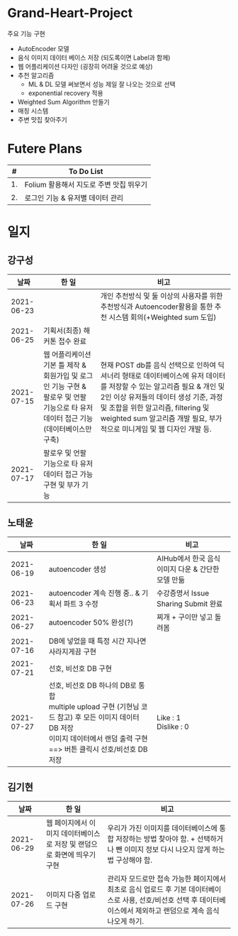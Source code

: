 # Grand-Heart-Project 

주요 기능 구현
- AutoEncoder 모델 
- 음식 이미지 데이터 베이스 저장 (되도록이면 Label과 함께)
- 웹 어플리케이션 다자인 (굉장히 어려울 것으로 예상)
- 추천 알고리즘 
  - ML & DL 모델 써보면서 성능 제일 잘 나오는 것으로 선택
  - exponential recovery 적용
- Weighted Sum Algorithm 만들기
- 매칭 시스템
- 주변 맛집 찾아주기

# Futere Plans
|#|To Do List|
|--|--|
|1.|Folium 활용해서 지도로 주변 맛집 뛰우기|
|2.|로그인 기능 & 유저별 데이터 관리|


# 일지
## 강구성
|날짜|한 일|비고|
|--|--|--|
|2021-06-23||개인 추천방식 및 둘 이상의 사용자를 위한 추천방식과 Autoencoder활용을 통한 추천 시스템 회의(+Weighted sum 도입)|
|2021-06-25|기획서(최종) 해커톤 접수 완료||
|2021-07-15|웹 어플리케이션 기본 틀 제작 & 회원가입 및 로그인 기능 구현 & 팔로우 및 언팔 기능으로 타 유저 데이터 접근 기능(데이터베이스만 구축)|현재 POST db를 음식 선택으로 인하여 딕셔너리 형태로 데이터베이스에 유저 데이터를 저장할 수 있는 알고리즘 필요 & 개인 및 2인 이상 유저들의 데이터 생성 기준, 과정 및 조합을 위한 알고리즘, filtering 및 weighted sum 알고리즘 개발 필요, 부가적으로 미니게임 및 웹 디자인 개발 등.|
|2021-07-17|팔로우 및 언팔 기능으로 타 유저 데이터 접근 가능 구현 및 부가 기능||
## 노태윤
|날짜|한 일|비고|
|--|--|--|
|2021-06-19|autoencoder 생성|AIHub에서 한국 음식 이미지 다운 & 간단한 모델 만듦|
|2021-06-23|autoencoder 계속 진행 중.. & 기획서 파트 3 수정|수강증명서 Issue Sharing Submit 완료|
|2021-06-27|autoencoder 50% 완성(?)|찌개 + 구이만 넣고 돌려봄|
|2021-07-16|DB에 넣었을 때 특정 시간 지나면 사라지게끔 구현||
|2021-07-21|선호, 비선호 DB 구현||
|2021-07-27|선호, 비선호 DB 하나의 DB로 통합 <br/> multiple upload 구현 (기현님 코드 참고) 후 모든 이미지 데이터 DB 저장 <br/> 이미지 데이터에서 랜덤 출력 구현 ==> 버튼 클릭시 선호/비선호 DB 저장|Like : 1 <br/> Dislike : 0|
## 김기현
|날짜|한 일|비고|
|--|--|--|
|2021-06-29|웹 페이지에서 이미지 데이터베이스로 저장 및 랜덤으로 화면에 띄우기 구현|우리가 가진 이미지를 데이터베이스에 통합 저장하는 방법 찾아야 함. + 선택하거나 뺀 이미지 정보 다시 나오지 않게 하는 법 구상해야 함.|
|2021-07-26|이미지 다중 업로드 구현|관리자 모드로만 접속 가능한 페이지에서 최초로 음식 업로드 후 기본 데이터베이스로 사용, 선호/비선호 선택 후 데이터베이스에서 제외하고 랜덤으로 계속 음식 나오게 하기.|
